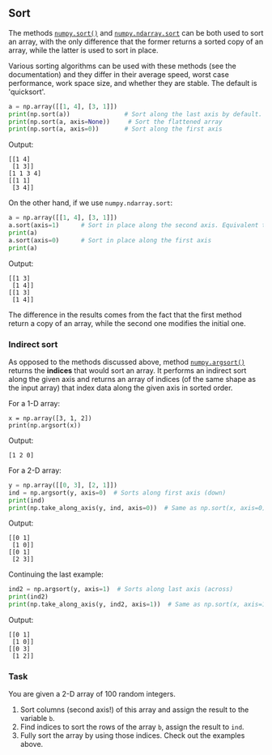 ## Sort

The methods [`numpy.sort()`](https://numpy.org/doc/stable/reference/generated/numpy.sort.html?highlight=sort#numpy.sort) 
and [`numpy.ndarray.sort`](https://numpy.org/doc/stable/reference/generated/numpy.ndarray.sort.html#numpy.ndarray.sort) can be both used to sort an array, with 
the only difference that the former returns a sorted copy of an array, while the latter is used 
to sort in place.

<div class="hint">Various sorting algorithms can be used with these methods (see the documentation) and they differ in 
their average speed, worst case performance, work space size, and whether they are stable.
The default is 'quicksort'.</div> 

```python
a = np.array([[1, 4], [3, 1]])
print(np.sort(a))               # Sort along the last axis by default. Returns a copy!
print(np.sort(a, axis=None))     # Sort the flattened array
print(np.sort(a, axis=0))       # Sort along the first axis
```
Output:
```text
[[1 4]      
 [1 3]]
[1 1 3 4]  
[[1 1]      
 [3 4]]
```
On the other hand, if we use `numpy.ndarray.sort`:
```python
a = np.array([[1, 4], [3, 1]])
a.sort(axis=1)      # Sort in place along the second axis. Equivalent to `a.sort()`
print(a)
a.sort(axis=0)      # Sort in place along the first axis
print(a)
```
Output:
```text
[[1 3]
 [1 4]]
[[1 3]
 [1 4]]
```
The difference in the results comes from the fact that the first method return a copy of an array, while
the second one modifies the initial one.

### Indirect sort
As opposed to the methods discussed above, method [`numpy.argsort()`](https://numpy.org/doc/stable/reference/generated/numpy.argsort.html#numpy.argsort) returns the **indices**
that would sort an array. 
It performs an indirect sort along the given axis and returns an array of indices (of the 
same shape as the input array) that index data along the given axis in sorted order.

For a 1-D array:
```text
x = np.array([3, 1, 2])
print(np.argsort(x))
```
Output:
```text
[1 2 0]
```
For a 2-D array:
```python
y = np.array([[0, 3], [2, 1]])
ind = np.argsort(y, axis=0)  # Sorts along first axis (down)
print(ind)
print(np.take_along_axis(y, ind, axis=0))  # Same as np.sort(x, axis=0)
```
Output:
```text
[[0 1]
 [1 0]]
[[0 1]
 [2 3]]
```
Continuing the last example:
```python
ind2 = np.argsort(y, axis=1)  # Sorts along last axis (across)
print(ind2)
print(np.take_along_axis(y, ind2, axis=1))  # Same as np.sort(x, axis=1)
```
Output:
```text
[[0 1]
 [1 0]]
[[0 3]
 [1 2]]
```

### Task
You are given a 2-D array of 100 random integers.
1. Sort columns (second axis!) of this array and assign the result to the variable `b`.
2. Find indices to sort the rows of the array `b`, assign the result to `ind`.
3. Fully sort the array by using those indices. Check out the examples above.